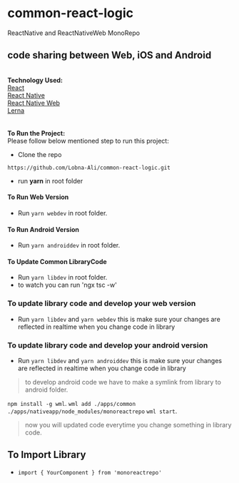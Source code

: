 # common-react-logic
ReactNative and ReactNativeWeb MonoRepo
## code sharing between Web, iOS and Android
\
**Technology Used:**\
[React](https://reactjs.org/)\
[React Native](https://facebook.github.io/react-native/)\
[React Native Web](https://github.com/necolas/react-native-web)\
[Lerna](https://github.com/lerna/lerna)\
\
\
**To Run the Project:**\
Please follow below mentioned step to run this project:

- Clone the repo
```shell##
https://github.com/Lobna-Ali/common-react-logic.git
```
- run **yarn** in root folder

#### To Run Web Version
- Run `yarn webdev` in root folder.

#### To Run Android Version
- Run `yarn androiddev` in root folder.

#### To Update Common LibraryCode
- Run `yarn libdev` in root folder.
- to watch you can run 'ngx tsc -w'

### To update library code and develop your web version
- Run `yarn libdev` and `yarn webdev` this is make sure your changes are reflected in realtime when you change code in library

### To update library code and develop your android version
- Run `yarn libdev` and `yarn androiddev` this is make sure your changes are reflected in realtime when you change code in library

> to develop android code we have to make a symlink from library to android folder.

`npm install -g wml`.
`wml add ./apps/common ./apps/nativeapp/node_modules/monoreactrepo`
`wml start`.

> now you will updated code everytime you change something in library code.

## To Import Library
- `import { YourComponent } from 'monoreactrepo'`
